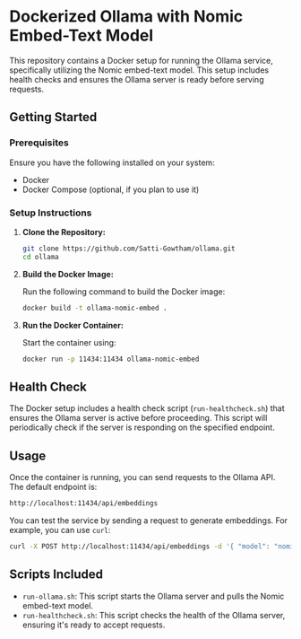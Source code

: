 # Dockerized Ollama with Nomic Embed-Text Model

This repository contains a Docker setup for running the Ollama service, specifically utilizing the Nomic embed-text model. This setup includes health checks and ensures the Ollama server is ready before serving requests.

## Getting Started

### Prerequisites

Ensure you have the following installed on your system:

- Docker
- Docker Compose (optional, if you plan to use it)

### Setup Instructions

1. **Clone the Repository:**

   ```bash
   git clone https://github.com/Satti-Gowtham/ollama.git
   cd ollama
   
2. **Build the Docker Image:**

    Run the following command to build the Docker image:
    
    ```bash
    docker build -t ollama-nomic-embed .
    
3. **Run the Docker Container:**

    Start the container using:
    
    ```bash
    docker run -p 11434:11434 ollama-nomic-embed

## Health Check
The Docker setup includes a health check script (`run-healthcheck.sh`) that ensures the Ollama server is active before proceeding. This script will periodically check if the server is responding on the specified endpoint.

## Usage
Once the container is running, you can send requests to the Ollama API. The default endpoint is:

```bash
http://localhost:11434/api/embeddings
```

You can test the service by sending a request to generate embeddings. For example, you can use `curl`:

```bash
curl -X POST http://localhost:11434/api/embeddings -d '{ "model": "nomic-embed-text", "prompt": "Hi" }'
```

## Scripts Included
- `run-ollama.sh`: This script starts the Ollama server and pulls the Nomic embed-text model.
- `run-healthcheck.sh`: This script checks the health of the Ollama server, ensuring it's ready to accept requests.
